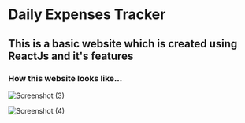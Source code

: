 # Daily Expenses Tracker

## This is a basic website which is created using ReactJs and it's features

### How this website looks like...

![Screenshot (3)](https://user-images.githubusercontent.com/127078777/224997147-4c827302-9af2-4109-998b-9e04b654e19d.png)


![Screenshot (4)](https://user-images.githubusercontent.com/127078777/224997218-a1bd03f4-03bf-4a64-a815-adaaa07e8c5d.png)
